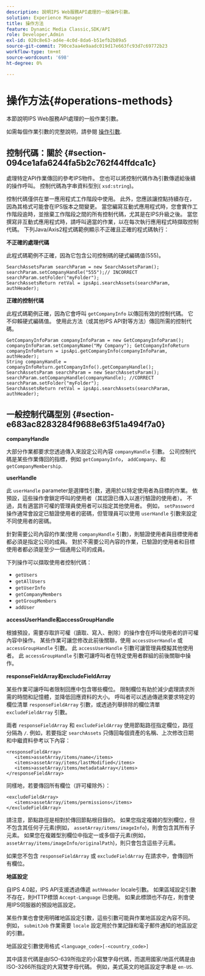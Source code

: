```yaml
---
description: 說明IPS Web服務API處理的一般操作引數。
solution: Experience Manager
title: 操作方法
feature: Dynamic Media Classic,SDK/API
role: Developer,Admin
exl-id: 020c8e63-ad4e-4c0d-8da6-b51efb2b89a5
source-git-commit: 790ce3aa4e9aadc019d17e663fc93d7c69772b23
workflow-type: tm+mt
source-wordcount: '698'
ht-degree: 0%

---
```


# 操作方法{#operations-methods}

本節說明IPS Web服務API處理的一般作業引數。

如需每個作業引數的完整說明，請參閱 [操作引數](/help/aem-ips-api/operations/c-operations-intro/c-methods/c-methods.md).

## 控制代碼：關於 {#section-094ce1afa6244fa5b2c762f44ffdca1c}

處理特定API作業傳回的參考IPS物件。 您也可以將控制代碼作為引數傳遞給後續的操作呼叫。 控制代碼為字串資料型別( `xsd:string`)。

控制代碼僅供在單一應用程式工作階段中使用。 此外，您應該讓控點持續存在，因為其格式可能會在IPS版本之間變更。 當您編寫互動式應用程式時，您會實作工作階段逾時，並捨棄工作階段之間的所有控制代碼，尤其是在IPS升級之後。 當您撰寫非互動式應用程式時，請呼叫適當的作業，以在每次執行應用程式時擷取控制代碼。 下列Java/Axis2程式碼範例顯示不正確且正確的程式碼執行：

**不正確的處理代碼**

此程式碼範例不正確，因為它包含公司控制碼的硬式編碼值(555)。

```
SearchAssetsParam searchParam = new SearchAssetsParam(); searchParam.setCompanyHandle("555");// INCORRECT 
searchParam.setFolder("myFolder"); 
SearchAssetsReturn retVal = ipsApi.searchAssets(searchParam, authHeader);
```

**正確的控制代碼**

此程式碼範例正確，因為它會呼叫 `getCompanyInfo` 以傳回有效的控制代碼。 它不仰賴硬式編碼值。 使用此方法（或其他IPS API對等方法）傳回所需的控制代碼。

```
GetCompanyInfoParam companyInfoParam = new GetCompanyInfoParam(); 
companyInfoParam.setCompanyName("My Company"); GetCompanyInfoReturn companyInfoReturn = ipsApi.getCompanyInfo(companyInfoParam, authHeader); 
String companyHandle = companyInfoReturn.getCompanyInfo().getCompanyHandle(); 
SearchAssetsParam searchParam = new SearchAssetsParam(); searchParam.setCompanyHandle(companyHandle); //CORRECT 
searchParam.setFolder("myFolder"); 
SearchAssetsReturn retVal = ipsApi.searchAssets(searchParam, authHeader);
```

## 一般控制代碼型別 {#section-e683ac8283284f9688e63f51a494f7a0}

**companyHandle**

大部分作業都要求您透過傳入來設定公司內容 `companyHandle` 引數。 公司控制代碼是某些作業傳回的指標，例如 `getCompanyInfo`， `addCompany`、和 `getCompanyMembership`.

**userHandle**

此 `userHandle` parameter是選擇性引數，適用於以特定使用者為目標的作業。 依預設，這些操作會鎖定呼叫的使用者（其認證已傳入以進行驗證的使用者）。 不過，具有適當許可權的管理員使用者可以指定其他使用者。 例如， `setPassword` 操作通常會設定已驗證使用者的密碼，但管理員可以使用 `userHandle` 引數來設定不同使用者的密碼。

針對需要公司內容的作業(使用 `companyHandle` 引數)，則驗證使用者與目標使用者都必須是指定公司的成員。 對於不需要公司內容的作業，已驗證的使用者和目標使用者都必須是至少一個通用公司的成員。

下列操作可以擷取使用者控制代碼：

* `getUsers`
* `getAllUsers`
* `getUserInfo`
* `getCompanyMembers`
* `getGroupMembers`
* `addUser`

**accessUserHandle和accessGroupHandle**

根據預設，需要存取許可權（讀取、寫入、刪除）的操作會在呼叫使用者的許可權內容中操作。 某些作業可讓您修改此前後關聯，使用 `accessUserHandle` 或 `accessGroupHandle` 引數。 此 `accessUserHandle` 引數可讓管理員模擬其他使用者。 此 `accessGroupHandle` 引數可讓呼叫者在特定使用者群組的前後關聯中操作。

**responseFieldArray和excludeFieldArray**

某些作業可讓呼叫者限制回應中包含哪些欄位。 限制欄位有助於減少處理請求所需的時間和記憶體，並降低回應資料的大小。 呼叫者可以透過傳遞來要求特定的欄位清單 `responseFieldArray` 引數，或透過列舉排除的欄位清單 `excludeFieldArray` 引數。

兩者 `responseFieldArray` 和 `excludeFieldArray` 使用節點路徑指定欄位，路徑分隔為 `/`. 例如，若要指定 `searchAssets` 只傳回每個資產的名稱、上次修改日期和中繼資料參考以下內容：

```
<responseFieldArray> 
   <items>assetArray/items/name</items> 
   <items>assetArray/items/lastModified</items> 
   <items>assetArray/items/metadataArray</items> 
</responseFieldArray>
```

同樣地，若要傳回所有欄位（許可權除外）：

```
<excludeFieldArray> 
   <items>assetArray/items/permissions</items> 
</excludeFieldArray>
```

請注意，節點路徑是相對於傳回節點根目錄的。 如果您指定複雜的型別欄位，但不包含其任何子元素(例如， `assetArray/items/imageInfo`)，則會包含其所有子元素。 如果您在複雜型別欄位中指定一或多個子元素(例如， `assetArray/items/imageInfo/originalPath`)，則只會包含這些子元素。

如果您不包含 `responseFieldArray` 或 `excludeFieldArray` 在請求中，會傳回所有欄位。

**地區設定**

自IPS 4.0起，IPS API支援透過傳遞 `authHeader` locale引數。 如果區域設定引數不存在，則HTTP標頭 `Accept-Language` 已使用。 如果此標頭也不存在，則會使用IPS伺服器的預設地區設定。

某些作業也會使用明確地區設定引數，這些引數可能與作業地區設定內容不同。 例如， `submitJob` 作業需要 `locale` 設定用於作業記錄和電子郵件通知的地區設定的引數。

地區設定引數使用格式 `<language_code>[-<country_code>]`

其中語言代碼是由ISO-639所指定的小寫雙字母代碼，而選用國家/地區代碼是由ISO-3266所指定的大寫雙字母代碼。 例如，美式英文的地區設定字串是 `en-US`.
